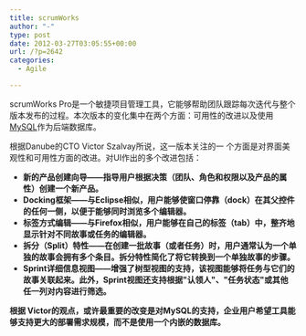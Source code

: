 ```yaml
---
title: scrumWorks
author: "-"
type: post
date: 2012-03-27T03:05:55+00:00
url: /?p=2642
categories:
  - Agile

---
```

scrumWorks Pro是一个敏捷项目管理工具，它能够帮助团队跟踪每次迭代与整个版本发布的过程。本次版本的变化集中在两个方面：可用性的改进以及使用[MySQL][1]作为后端数据库。

根据Danube的CTO Victor Szalvay所说，这一版本关注的一 个方面是对界面美观性和可用性方面的改进。对UI作出的多个改进包括：

<ul id="dosl" type="disc">
  <li id="y28b">
    <strong id="s.wh">新的产品创建向导——指导用户根据决策（团队、角色和权限以及产品的属性）创建一个新产品。
  </li>
  <li id="xs6d">
    <strong id="cshf">Docking框架——与Eclipse相似，用户能够使窗口停靠（dock）在其父控件的任何一侧，以便于能够同时浏览多个编辑器。
  </li>
  <li id="pshu">
    <strong id="d7g:">标签方式编辑——与Firefox相似，用户能够在自己的标签（tab）中，整齐地显示针对不同故事或任务的编辑器。
  </li>
  <li id="eywj">
    <strong id="nlh2">拆分（Split）特性——在创建一批故事（或者任务）时，用户通常认为一个单独的故事会拥有多个条目。拆分特性简化了将它转换到一个单独故事的步骤。
  </li>
  <li id="ymuq">
    <strong id="y8d8">Sprint详细信息视图——增强了树型视图的支持，该视图能够将任务与它们的故事关联起来。此外，Sprint视图还支持根据"认领人"、"任务状态"或其他 任一列对内容进行筛选。
  </li>
</ul>

根据 Victor的观点，或许最重要的改变是对MySQL的支持，企业用户希望工具能够支持更大的部署需求规模，而不是使用一个内嵌的数据库。

 [1]: http://www.oschina.net/p/MySQL